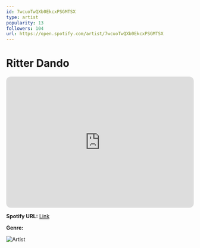 ```yaml
---
id: 7wcuoTwQXb0EkcxPSGMTSX
type: artist
popularity: 13
followers: 104
url: https://open.spotify.com/artist/7wcuoTwQXb0EkcxPSGMTSX
---
```

# Ritter Dando

<iframe style="border-radius:12px" src="https://open.spotify.com/embed/artist/7wcuoTwQXb0EkcxPSGMTSX" width="100%" height="352" frameBorder="0" allowfullscreen="" allow="autoplay; clipboard-write; encrypted-media; fullscreen; picture-in-picture" loading="lazy"></iframe>

**Spotify URL:** [Link](https://open.spotify.com/artist/7wcuoTwQXb0EkcxPSGMTSX)

**Genre:** 

![Artist](https://i.scdn.co/image/ab6761610000e5eb3c6dd7820c51a5402579b8bc)
